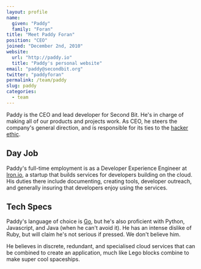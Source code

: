```yaml
---
layout: profile
name:
  given: "Paddy"
  family: "Foran"
title: "Meet Paddy Foran"
position: "CEO"
joined: "December 2nd, 2010"
website:
  url: "http://paddy.io"
  title: "Paddy's personal website"
email: "paddy@secondbit.org"
twitter: "paddyforan"
permalink: /team/paddy
slug: paddy
categories:
  - team
---
```

Paddy is the CEO and lead developer for Second Bit. He's in charge of making all of our products and projects work. As CEO, he steers the company's general direction, and is responsible for its ties to the [hacker ethic](http://en.wikipedia.org/wiki/Hacker_ethic).

## Day Job

Paddy's full-time employment is as a Developer Experience Engineer at [Iron.io](http://www.iron.io), a startup that builds services for developers building on the cloud. His duties there include documenting, creating tools, developer outreach, and generally insuring that developers enjoy using the services.

## Tech Specs

Paddy's language of choice is [Go](http://www.golang.org), but he's also proficient with Python, Javascript, and Java (when he can't avoid it). He has an intense dislike of Ruby, but will claim he's not serious if pressed. We don't believe him.

He believes in discrete, redundant, and specialised cloud services that can be combined to create an application, much like Lego blocks combine to make super cool spaceships.
